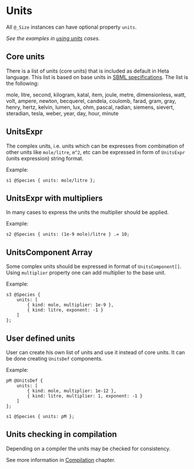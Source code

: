 # Units

All `@_Size` instances can have optional property `units`.

*See the examples in [using units](cases/using-units) cases.*

## Core units

There is a list of units (core units) that is included as default in Heta language. This list is based on base units in [SBML specifications](http://sbml.org/Documents/Specifications). The list is the following:

mole, litre, second, kilogram, katal,
item, joule, metre, dimensionless, watt,
volt, ampere, newton, becquerel, candela,
coulomb, farad, gram, gray, henry,
hertz, kelvin, lumen, lux, ohm,
pascal, radian, siemens, sievert, steradian,
tesla, weber, year, day, hour,
minute

## UnitsExpr

The complex units, i.e. units which can be expresses from combination of other units like `mole/litre`, `m^2`, etc can be expressed in form of `UnitsExpr` (units expression) string format.

Example:
```heta
s1 @Species { units: mole/litre };
```

## UnitsExpr with multipliers

In many cases to express the units the multiplier should be applied.

Example:
```heta
s2 @Species { units: (1e-9 mole)/litre } .= 10;
```

## UnitsComponent Array

Some complex units should be expressed in format of `UnitsComponent[]`. Using `multiplier` property one can add multiplier to the base unit.

Example:
```heta
s3 @Species {
    units: [
        { kind: mole, multiplier: 1e-9 },
        { kind: litre, exponent: -1 }
    ]
};
```

## User defined units

User can create his own list of units and use it instead of core units. It can be done creating `UnitsDef` components.

Example:
```heta
pM @UnitsDef {
    units: [
        { kind: mole, multiplier: 1e-12 },
        { kind: litre, multiplier: 1, exponent: -1 }
    ]
};

s1 @Species { units: pM };
```

## Units checking in compilation

Depending on a compiler the units may be checked for consistency.

See more information in [Compilation](./compilation) chapter.



